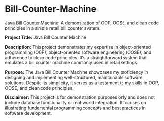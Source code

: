 # Bill-Counter-Machine
Java Bill Counter Machine: A demonstration of OOP, OOSE, and clean code principles in a simple retail bill counter system.

**Project Title:** Java Bill Counter Machine

**Description:**
This project demonstrates my expertise in object-oriented programming (OOP), object-oriented software engineering (OOSE), and adherence to clean code principles. It's a straightforward system that emulates a bill counter machine commonly used in retail settings.

**Purpose:**
The Java Bill Counter Machine showcases my proficiency in designing and implementing well-structured, maintainable software solutions. Despite its simplicity, it serves as a testament to my skills in OOP, OOSE, and clean code principles.

**Disclaimer:**
This project is for demonstration purposes only and does not include database functionality or real-world integration. It focuses on illustrating fundamental programming concepts and best practices in software development.
